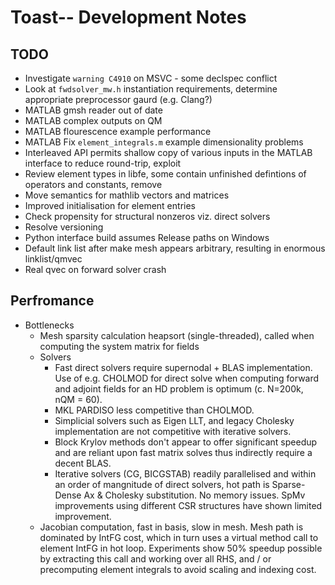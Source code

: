 # Toast-- Development Notes

## TODO

 - Investigate `warning C4910` on MSVC - some declspec conflict
 - Look at `fwdsolver_mw.h` instantiation requirements, determine appropriate preprocessor gaurd (e.g. Clang?)
 - MATLAB gmsh reader out of date
 - MATLAB complex outputs on QM
 - MATLAB flourescence example performance
 - MATLAB Fix `element_integrals.m` example dimensionality problems
 - Interleaved API permits shallow copy of various inputs in the MATLAB interface to reduce round-trip, exploit
 - Review element types in libfe, some contain unfinished defintions of operators and constants, remove
 - Move semantics for mathlib vectors and matrices
 - Improved initialisation for element entries
 - Check propensity for structural nonzeros viz. direct solvers
 - Resolve versioning 
 - Python interface build assumes Release paths on Windows
 - Default link list after make mesh appears arbitrary, resulting in enormous linklist/qmvec
 - Real qvec on forward solver crash

## Perfromance

- Bottlenecks
  - Mesh sparsity calculation heapsort (single-threaded), called when computing the system matrix for fields
  - Solvers
    - Fast direct solvers require supernodal + BLAS implementation. Use of e.g. CHOLMOD for direct solve when computing
      forward and adjoint fields for an HD problem is optimum (c. N=200k, nQM = 60).
    - MKL PARDISO less competitive than CHOLMOD.
    - Simplicial solvers such as Eigen LLT, and legacy Cholesky implementation are not competitive with iterative 
      solvers. 
    - Block Krylov methods don't appear to offer significant speedup and are reliant upon fast matrix solves thus
      indirectly require a decent BLAS.
    - Iterative solvers (CG, BICGSTAB) readily parallelised and within an order of mangnitude of direct solvers, hot path
      is Sparse-Dense Ax & Cholesky substitution. No memory issues. SpMv improvements using different CSR structures
      have shown limited improvement.
  - Jacobian computation, fast in basis, slow in mesh. Mesh path is dominated by IntFG cost, which in turn uses a
    virtual method call to element IntFG in hot loop. Experiments show 50% speedup possible by extracting this call
    and working over all RHS, and / or precomputing element integrals to avoid scaling and indexing cost.

  